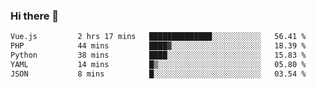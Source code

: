 ### Hi there 👋

<!--START_SECTION:waka-->

```txt
Vue.js         2 hrs 17 mins   ██████████████░░░░░░░░░░░   56.41 %
PHP            44 mins         ████▓░░░░░░░░░░░░░░░░░░░░   18.39 %
Python         38 mins         ████░░░░░░░░░░░░░░░░░░░░░   15.83 %
YAML           14 mins         █▒░░░░░░░░░░░░░░░░░░░░░░░   05.80 %
JSON           8 mins          █░░░░░░░░░░░░░░░░░░░░░░░░   03.54 %
```

<!--END_SECTION:waka-->

<!--
**Jonas-VanHaeken/Jonas-VanHaeken** is a ✨ _special_ ✨ repository because its `README.md` (this file) appears on your GitHub profile.

Here are some ideas to get you started:

- 🔭 I’m currently working on ...
- 🌱 I’m currently learning ...
- 👯 I’m looking to collaborate on ...
- 🤔 I’m looking for help with ...
- 💬 Ask me about ...
- 📫 How to reach me: ...
- 😄 Pronouns: ...
- ⚡ Fun fact: ...
-->
